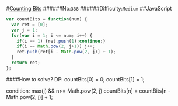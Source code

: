 #[Counting Bits](https://leetcode.com/problems/counting-bits/)
######No:`338`
######Difficulty:`Medium`
##JavaScript

```javascript
var countBits = function(num) {
  var ret = [0];
  var j = 1;
  for(var i = 1; i <= num; i++) {
    if(i == 1) {ret.push(1);continue;}
    if(i == Math.pow(2, j+1)) j++;
    ret.push(ret[i - Math.pow(2, j)] + 1);
  }
  return ret;
};
```

####How to solve?
DP:
countBits[0] = 0;
countBits[1] = 1;

condition: max(j) && n>= Math.pow(2, j)
countBits[n] = countBits[n - Math.pow(2, j)] + 1;
